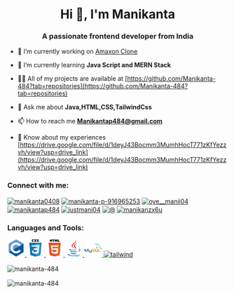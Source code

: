 <h1 align="center">Hi 👋, I'm Manikanta</h1>
<h3 align="center">A passionate frontend developer from India</h3>

- 🔭 I’m currently working on [Amaxon Clone](https://github.com/Manikanta-484/Amazon-Clone)

- 🌱 I’m currently learning **Java Script and MERN Stack**

- 👨‍💻 All of my projects are available at [https://github.com/Manikanta-484?tab=repositories](https://github.com/Manikanta-484?tab=repositories)

- 💬 Ask me about **Java,HTML,CSS,TailwindCss**

- 📫 How to reach me **Manikantap484@gmail.com**

- 📄 Know about my experiences [https://drive.google.com/file/d/1deyJ43Bocmm3MumhHocT771zKfYezzvh/view?usp=drive_link](https://drive.google.com/file/d/1deyJ43Bocmm3MumhHocT771zKfYezzvh/view?usp=drive_link)

<h3 align="left">Connect with me:</h3>
<p align="left">
<a href="https://twitter.com/manikanta0408" target="blank"><img align="center" src="https://raw.githubusercontent.com/rahuldkjain/github-profile-readme-generator/master/src/images/icons/Social/twitter.svg" alt="manikanta0408" height="30" width="40" /></a>
<a href="https://linkedin.com/in/manikanta-p-916965253" target="blank"><img align="center" src="https://raw.githubusercontent.com/rahuldkjain/github-profile-readme-generator/master/src/images/icons/Social/linked-in-alt.svg" alt="manikanta-p-916965253" height="30" width="40" /></a>
<a href="https://instagram.com/oye__manii04" target="blank"><img align="center" src="https://raw.githubusercontent.com/rahuldkjain/github-profile-readme-generator/master/src/images/icons/Social/instagram.svg" alt="oye__manii04" height="30" width="40" /></a>
<a href="https://www.hackerrank.com/manikantap484" target="blank"><img align="center" src="https://raw.githubusercontent.com/rahuldkjain/github-profile-readme-generator/master/src/images/icons/Social/hackerrank.svg" alt="manikantap484" height="30" width="40" /></a>
<a href="https://www.leetcode.com/justmani04" target="blank"><img align="center" src="https://raw.githubusercontent.com/rahuldkjain/github-profile-readme-generator/master/src/images/icons/Social/leet-code.svg" alt="justmani04" height="30" width="40" /></a>
<a href="https://www.hackerearth.com/@" target="blank"><img align="center" src="https://raw.githubusercontent.com/rahuldkjain/github-profile-readme-generator/master/src/images/icons/Social/hackerearth.svg" alt="@" height="30" width="40" /></a>
<a href="https://auth.geeksforgeeks.org/user/manikanzx6u" target="blank"><img align="center" src="https://raw.githubusercontent.com/rahuldkjain/github-profile-readme-generator/master/src/images/icons/Social/geeks-for-geeks.svg" alt="manikanzx6u" height="30" width="40" /></a>
</p>

<h3 align="left">Languages and Tools:</h3>
<p align="left"> <a href="https://www.cprogramming.com/" target="_blank" rel="noreferrer"> <img src="https://raw.githubusercontent.com/devicons/devicon/master/icons/c/c-original.svg" alt="c" width="40" height="40"/> </a> <a href="https://www.w3schools.com/css/" target="_blank" rel="noreferrer"> <img src="https://raw.githubusercontent.com/devicons/devicon/master/icons/css3/css3-original-wordmark.svg" alt="css3" width="40" height="40"/> </a> <a href="https://www.w3.org/html/" target="_blank" rel="noreferrer"> <img src="https://raw.githubusercontent.com/devicons/devicon/master/icons/html5/html5-original-wordmark.svg" alt="html5" width="40" height="40"/> </a> <a href="https://www.java.com" target="_blank" rel="noreferrer"> <img src="https://raw.githubusercontent.com/devicons/devicon/master/icons/java/java-original.svg" alt="java" width="40" height="40"/> </a> <a href="https://www.mysql.com/" target="_blank" rel="noreferrer"> <img src="https://raw.githubusercontent.com/devicons/devicon/master/icons/mysql/mysql-original-wordmark.svg" alt="mysql" width="40" height="40"/> </a> <a href="https://tailwindcss.com/" target="_blank" rel="noreferrer"> <img src="https://www.vectorlogo.zone/logos/tailwindcss/tailwindcss-icon.svg" alt="tailwind" width="40" height="40"/> </a> </p>

<p><img align="center" src="https://github-readme-stats.vercel.app/api/top-langs?username=manikanta-484&show_icons=true&locale=en&layout=compact" alt="manikanta-484" /></p>

<p><img align="center" src="https://github-readme-streak-stats.herokuapp.com/?user=manikanta-484&" alt="manikanta-484" /></p>
